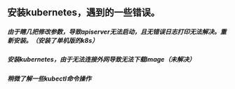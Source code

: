 ## 安装kubernetes，遇到的一些错误。
##### 由于瞎几把修改参数，导致apiserver无法启动，且无错误日志打印无法解决。重新安装。（安装了单机版的k8s）


##### 安装kubernetes，由于无法连接外网导致无法下载image（未解决）

##### 稍微了解一些kubectl命令操作
